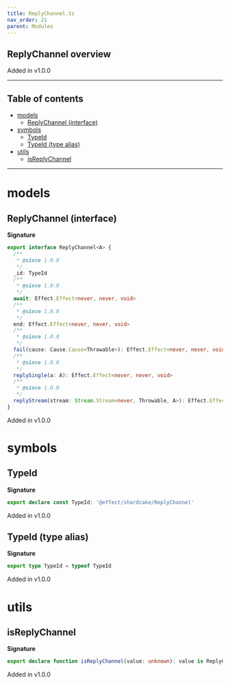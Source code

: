 ```yaml
---
title: ReplyChannel.ts
nav_order: 21
parent: Modules
---
```


## ReplyChannel overview

Added in v1.0.0

---

<h2 class="text-delta">Table of contents</h2>

- [models](#models)
  - [ReplyChannel (interface)](#replychannel-interface)
- [symbols](#symbols)
  - [TypeId](#typeid)
  - [TypeId (type alias)](#typeid-type-alias)
- [utils](#utils)
  - [isReplyChannel](#isreplychannel)

---

# models

## ReplyChannel (interface)

**Signature**

```ts
export interface ReplyChannel<A> {
  /**
   * @since 1.0.0
   */
  _id: TypeId
  /**
   * @since 1.0.0
   */
  await: Effect.Effect<never, never, void>
  /**
   * @since 1.0.0
   */
  end: Effect.Effect<never, never, void>
  /**
   * @since 1.0.0
   */
  fail(cause: Cause.Cause<Throwable>): Effect.Effect<never, never, void>
  /**
   * @since 1.0.0
   */
  replySingle(a: A): Effect.Effect<never, never, void>
  /**
   * @since 1.0.0
   */
  replyStream(stream: Stream.Stream<never, Throwable, A>): Effect.Effect<never, never, void>
}
```

Added in v1.0.0

# symbols

## TypeId

**Signature**

```ts
export declare const TypeId: '@effect/shardcake/ReplyChannel'
```

Added in v1.0.0

## TypeId (type alias)

**Signature**

```ts
export type TypeId = typeof TypeId
```

Added in v1.0.0

# utils

## isReplyChannel

**Signature**

```ts
export declare function isReplyChannel(value: unknown): value is ReplyChannel<any>
```

Added in v1.0.0
